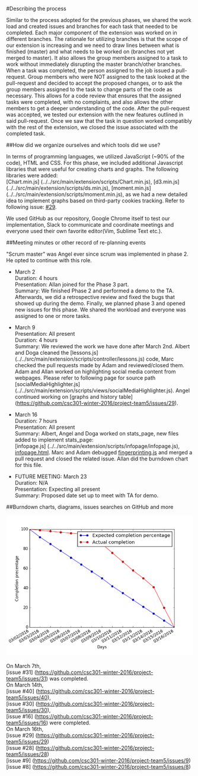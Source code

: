 #Describing the process

Similar to the process adopted for the previous phases, we shared the work load and created issues and branches for each task that needed to be completed.
Each major component of the extension was worked on in different branches. The rationale for utilizing branches is that the scope of our extension is increasing and we need to draw lines between what is finished (master) and what needs to be worked on (branches not yet merged to master). It also allows the group members assigned to a task to work without immediately disrupting the master branch/other branches. When a task was completed, the person assigned to the job issued a pull-request. Group members who were NOT assigned to the task looked at the pull-request and decided to accept the proposed changes, or to ask the group members assigned to the task to change parts of the code as necessary. This allows for a code review that ensures that the assigned tasks were completed, with no complaints, and also allows the other members to get a deeper understanding of the code. After the pull-request was accepted, we tested our extension with the new features outlined in said pull-request. Once we saw that the task in question worked compatibly with the rest of the extension, we closed the issue associated with the completed task.

##How did we organize ourselves and which tools did we use?

In terms of programming languages, we utilized JavaScript (~90% of the code), HTML and CSS.
For this phase, we included additional Javascript libraries that were useful for creating charts and graphs.
The following libraries were added: <br>
[Chart.min.js] (../../src/main/extension/scripts/Chart.min.js),
[d3.min.js] (../../src/main/extension/scripts/ds.min.js),
[moment.min.js] (../../src/main/extension/scripts/moment.min.js),
as we had a new detailed idea to implement graphs based on third-party cookies tracking. 
Refer to following issue: [#29](https://github.com/csc301-winter-2016/project-team5/issues/29).

We used GitHub as our repository, Google Chrome itself to test our implementation, Slack to communicate and coordinate meetings and everyone used their own favorite editor(Vim, Sublime Text etc.).

##Meeting minutes or other record of re-planning events

"Scrum master" was Angel ever since scrum was implemented in phase 2. He opted to continue with this role.

- March 2 <br>
Duration: 4 hours <br>
Presentation: Allan joined for the Phase 3 part. <br>
Summary: We finished Phase 2 and performed a demo to the TA. Afterwards, we did a retrospective review and fixed the bugs that showed up during the demo. Finally, we planned phase 3 and opened new issues for this phase. We shared the workload and everyone was assigned to one or more tasks.

- March 9 <br>
Presentation: All present <br>
Duration: 4 hours <br>
Summary: We reviewed the work we have done after March 2nd. Albert and Doga cleaned the [lessons.js] (../../src/main/extension/scripts/controller/lessons.js)
code, Marc checked the pull requests made by Adam and reviewed/closed them. Adam and Allan worked on highlighting social media content from webpages.
Please refer to following page for source path [socialMediaHighlighter.js] (../../src/main/extension/scripts/views/socialMediaHighlighter.js). Angel continued working on [graphs and history table] (https://github.com/csc301-winter-2016/project-team5/issues/29).

	
- March 16 <br>
Duration: 7 hours <br>
Presentation: All present <br>
Summary: Albert, Angel and Doga worked on stats_page, 
new files added to implement stats_page:<br>
[infopage.js] (../../src/main/extension/scripts/infopage/infopage.js),
[infopage.html](../../src/main/extension/infopage.html). Marc and Adam debugged [fingerprinting.js](../../src/main/extension/scripts/views/fingerprinting.js)
and merged a pull request and closed the related issue. Allan did the burndown chart for this file.

- FUTURE MEETING: March 23 <br>
Duration: N/A <br>
Presentation: Expecting all present <br>
Summary: Proposed date set up to meet with TA for demo. <br>


##Burndown charts, diagrams, issues searches on GitHub and more

![Burndown Chart](burndown.png)
<br>
<br>On March 7th, <br>
[issue #31] (https://github.com/csc301-winter-2016/project-team5/issues/31) was completed. <br>
On March 14th,<br>
[issue #40] (https://github.com/csc301-winter-2016/project-team5/issues/40), <br>
[issue #30] (https://github.com/csc301-winter-2016/project-team5/issues/30), <br>
[issue #16] (https://github.com/csc301-winter-2016/project-team5/issues/16) were completed. <br>
On March 16th, <br>
[issue #29] (https://github.com/csc301-winter-2016/project-team5/issues/29) <br>
[issue #28] (https://github.com/csc301-winter-2016/project-team5/issues/28) <br>
[issue #9] (https://github.com/csc301-winter-2016/project-team5/issues/9) <br>
[issue #8] (https://github.com/csc301-winter-2016/project-team5/issues/8) <br> 
